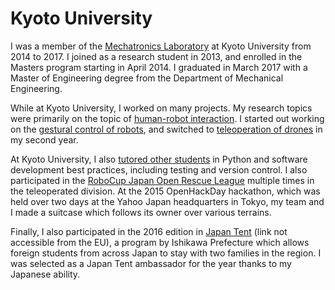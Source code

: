 # Kyoto University
I was a member of the [Mechatronics Laboratory](http://www.mechatronics.me.kyoto-u.ac.jp/index.php?ml_lang=en) at Kyoto University from 2014 to 2017.
I joined as a research student in 2013, and enrolled in the Masters program starting in April 2014.
I graduated in March 2017 with a Master of Engineering degree from the Department of Mechanical Engineering.

While at Kyoto University, I worked on many projects.
My research topics were primarily on the topic of [human-robot interaction](https://en.wikipedia.org/wiki/Human%E2%80%93robot_interaction).
I started out working on the [gestural control of robots](../projects/myo),
and switched to [teleoperation of drones](../projects/spirit) in my second year.

At Kyoto University, I also [tutored other students](../teaching_experience) in Python and software development best practices,
including testing and version control.
I also participated in the [RoboCup Japan Open Rescue League](yozakura.md) multiple times in the teleoperated division.
At the 2015 OpenHackDay hackathon, which was held over two days at the Yahoo Japan headquarters in Tokyo,
my team and I made a suitcase which follows its owner over various terrains.

Finally, I also participated in the 2016 edition in [Japan Tent](https://www.japantent.com/english.html)
(link not accessible from the EU), a program by Ishikawa Prefecture which allows foreign students from across Japan
to stay with two families in the region.
I was selected as a Japan Tent ambassador for the year thanks to my Japanese ability.
